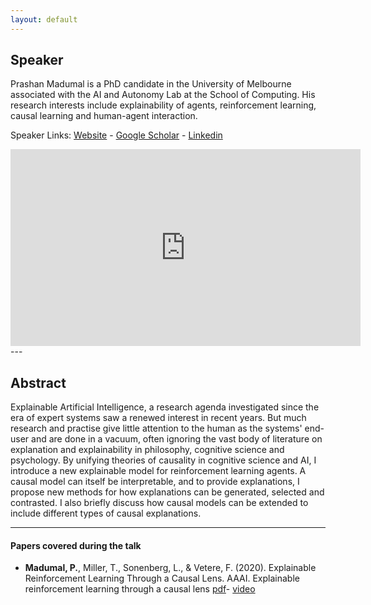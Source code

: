 ```yaml
---
layout: default
---
```

## Speaker

 Prashan Madumal is a PhD candidate in the University of Melbourne associated with the AI and Autonomy Lab at the School of Computing. His research interests include explainability of agents, reinforcement learning, causal learning and human-agent interaction.

Speaker Links: [Website](https://prashanm.com/) - [Google Scholar](https://scholar.google.com.au/citations?hl=en&pli=1&user=eT4CpUsAAAAJ) - [Linkedin](https://www.linkedin.com/in/prashan-madumal/?originalSubdomain=au)

<iframe width="560" height="315" src="https://www.youtube.com/embed/ggymtM4v7Mk" title="YouTube video player" frameborder="0" allow="accelerometer; autoplay; clipboard-write; encrypted-media; gyroscope; picture-in-picture" allowfullscreen></iframe>
---

## Abstract
Explainable Artificial Intelligence, a research agenda investigated since the era of expert systems saw a renewed interest in recent years. But much research and practise give little attention to the human as the systems' end-user and are done in a vacuum, often ignoring the vast body of literature on explanation and explainability in philosophy, cognitive science and psychology. By unifying theories of causality in cognitive science and AI, I introduce a new explainable model for reinforcement learning agents. A causal model can itself be interpretable, and to provide explanations, I propose new methods for how explanations can be generated, selected and contrasted. I also briefly discuss how causal models can be extended to include different types of causal explanations.

---

#### Papers covered during the talk
* **Madumal, P.**, Miller, T., Sonenberg, L., & Vetere, F. (2020). Explainable Reinforcement Learning Through a Causal Lens. AAAI. Explainable reinforcement learning through a causal lens [pdf](https://arxiv.org/abs/1905.10958)- [video](https://www.youtube.com/watch?v=zp1HGGVE3-M)
